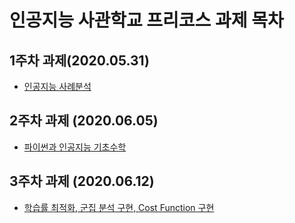 # 인공지능 사관학교 프리코스 과제 목차

## 1주차 과제(2020.05.31)
* [인공지능 사례분석](https://github.com/gisungPark/AISchool/blob/master/1%EC%A3%BC%EC%B0%A8%EA%B3%BC%EC%A0%9C.ipynb)

## 2주차 과제 (2020.06.05)
* [파이썬과 인공지능 기초수학](https://github.com/gisungPark/AISchool/blob/master/2%EC%A3%BC%EC%B0%A8%EA%B3%BC%EC%A0%9C.ipynb)

## 3주차 과제 (2020.06.12)
* [학습률 최적화, 군집 분석 구현, Cost Function 구현](https://nbviewer.jupyter.org/github/gisungPark/AISchool/blob/master/3%EC%A3%BC%EC%B0%A8_%EA%B3%BC%EC%A0%9C.ipynb)
